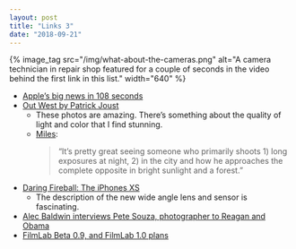 ```yaml
---
layout: post
title: "Links 3"
date: "2018-09-21"
---
```


{% image_tag src="/img/what-about-the-cameras.png" alt="A camera technician in  repair shop featured for a couple of seconds in the video behind the first link in this list." width="640" %}

- [Apple’s big news in 108 seconds](https://www.youtube.com/watch?v=iol8n3m88SA)
- [Out West by Patrick Joust](https://www.flickr.com/photos/patrickjoust/albums/72157604294521693)
    - These photos are amazing. There’s something about the quality of light and color that I find stunning.
    - [Miles](https://twitter.com/milesprice):
        > “It’s pretty great seeing someone who primarily shoots 1) long exposures at night, 2) in the city and how he approaches the complete opposite in bright sunlight and a forest.”
- [Daring Fireball: The iPhones XS](https://daringfireball.net/2018/09/the_iphones_xs)
    - The description of the new wide angle lens and sensor is fascinating.
- [Alec Baldwin interviews Pete Souza, photographer to Reagan and Obama](https://www.wnycstudios.org/story/pete-souza-photographer-reagan-obama-would-turn-down-trump/)
- [FilmLab Beta 0.9, and FilmLab 1.0 plans](http://filmlabapp.com/filmlab/2018/09/18/filmlab-beta-0.9-and-1.0.html)

